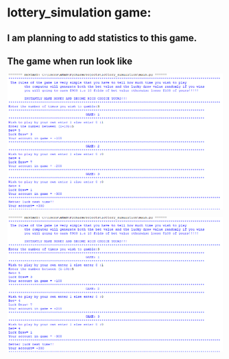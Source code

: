 # lottery_simulation game:

## I am planning to add statistics to this game.

## The game when run look like 

![Test image 1](https://github.com/jhonsnow456/lottery_simulation/blob/master/img/Capture.PNG)

![Test image 2](./img/Capture.PNG)
